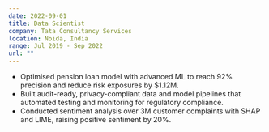 ```yaml
---
date: 2022-09-01
title: Data Scientist
company: Tata Consultancy Services
location: Noida, India
range: Jul 2019 - Sep 2022
url: ""
---
```


- Optimised pension loan model with advanced ML to reach 92% precision and reduce risk exposures by $1.12M.
- Built audit-ready, privacy-compliant data and model pipelines that automated testing and monitoring for regulatory compliance.
- Conducted sentiment analysis over 3M customer complaints with SHAP and LIME, raising positive sentiment by 20%.

